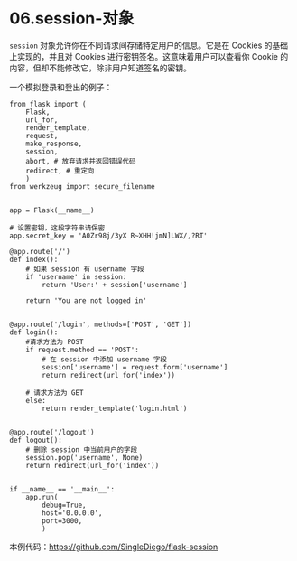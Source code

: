 # 06.session-对象

``session`` 对象允许你在不同请求间存储特定用户的信息。它是在 Cookies 的基础上实现的，并且对 Cookies 进行密钥签名。这意味着用户可以查看你 Cookie 的内容，但却不能修改它，除非用户知道签名的密钥。

一个模拟登录和登出的例子：
```
from flask import (
    Flask, 
    url_for, 
    render_template,
    request,
    make_response,
    session,
    abort, # 放弃请求并返回错误代码
    redirect, # 重定向
    )
from werkzeug import secure_filename


app = Flask(__name__)

# 设置密钥，这段字符串请保密
app.secret_key = 'A0Zr98j/3yX R~XHH!jmN]LWX/,?RT'

@app.route('/')
def index():
    # 如果 session 有 username 字段
    if 'username' in session:
        return 'User:' + session['username']

    return 'You are not logged in'


@app.route('/login', methods=['POST', 'GET'])
def login():
    #请求方法为 POST
    if request.method == 'POST':
        # 在 session 中添加 username 字段
        session['username'] = request.form['username']
        return redirect(url_for('index'))

    # 请求方法为 GET
    else:
        return render_template('login.html')


@app.route('/logout')
def logout():
    # 删除 session 中当前用户的字段
    session.pop('username', None)
    return redirect(url_for('index'))


if __name__ == '__main__':
    app.run(
        debug=True,
        host='0.0.0.0',
        port=3000,
        )
```

本例代码：https://github.com/SingleDiego/flask-session
